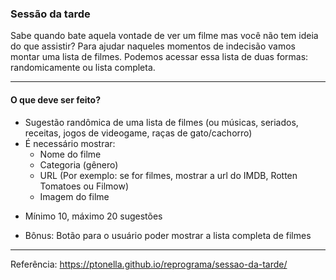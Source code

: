 ### Sessão da tarde

Sabe quando bate aquela vontade de ver um filme mas você não tem ideia do que assistir?
Para ajudar naqueles momentos de indecisão vamos montar uma lista de filmes. Podemos acessar essa lista de duas formas: randomicamente ou lista completa.

***

#### O que deve ser feito?

* Sugestão randômica de uma lista de filmes (ou músicas, seriados, receitas, jogos de videogame, raças de gato/cachorro)
* É necessário mostrar:
  - Nome do filme
  - Categoria (gênero)
  - URL (Por exemplo: se for filmes, mostrar a url do IMDB, Rotten Tomatoes ou Filmow)
  - Imagem do filme
- Mínimo 10, máximo 20 sugestões

* Bônus: Botão para o usuário poder mostrar a lista completa de filmes

***

Referência: https://ptonella.github.io/reprograma/sessao-da-tarde/
